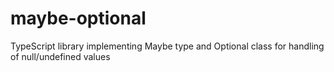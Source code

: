 # maybe-optional
TypeScript library implementing Maybe type and Optional class for handling of null/undefined values
